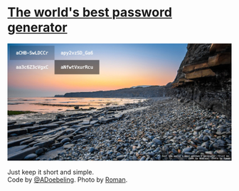 # [The world's best password generator](http://www.doebeling.me/password/)

[![The world's best password generator](img/ogimage.jpg)](http://www.doebeling.me/password/)

Just keep it short and simple.   
Code by [@ADoebeling](//github.com/ADoebeling). Photo by [Roman](//pixabay.com/en/jurassic-coast-england-dorset-1406284).